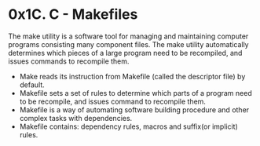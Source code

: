 # 0x1C. C - Makefiles
The make utility is a software tool for managing and maintaining
computer programs consisting many component files. The make utility
automatically determines which pieces of a large program need to be
recompiled, and issues commands to recompile them.
- Make reads its instruction from Makefile (called the descriptor file) by
default.
- Makefile sets a set of rules to determine which parts of a program
need to be recompile, and issues command to recompile them.
- Makefile is a way of automating software building procedure and other
complex tasks with dependencies.
- Makefile contains: dependency rules, macros and suffix(or implicit)
rules. 
